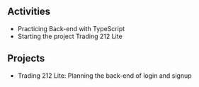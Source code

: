 ## Activities
- Practicing Back-end with TypeScript
- Starting the project Trading 212 Lite

## Projects
- Trading 212 Lite: Planning the back-end of login and signup
